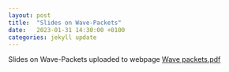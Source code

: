 ```yaml
---
layout: post
title:  "Slides on Wave-Packets"
date:   2023-01-31 14:30:00 +0100
categories: jekyll update
---
```


Slides on Wave-Packets uploaded to webpage
[Wave packets.pdf](https://github.com/interacting-electrons/interacting-electrons.github.io/files/10546900/Wave.packets.pdf)


